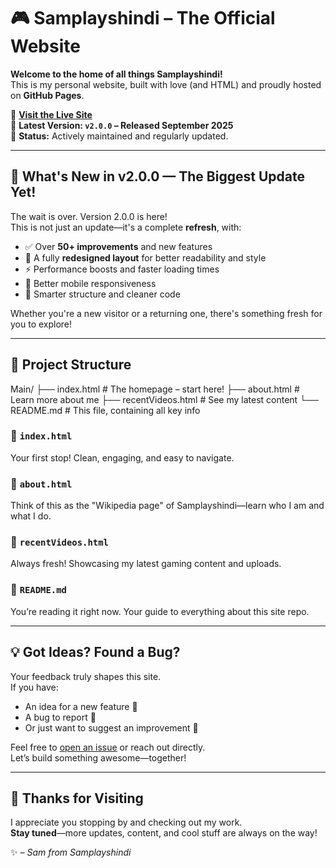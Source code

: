 # 🎮 Samplayshindi – The Official Website

**Welcome to the home of all things Samplayshindi!**  
This is my personal website, built with love (and HTML) and proudly hosted on **GitHub Pages**.

🔗 **[Visit the Live Site](https://your-site-link.github.io)**  
📅 **Latest Version: `v2.0.0` – Released September 2025**  
📌 **Status:** Actively maintained and regularly updated.

---

## 🚀 What's New in v2.0.0 — The Biggest Update Yet!

The wait is over. Version 2.0.0 is here!  
This is not just an update—it's a complete **refresh**, with:

- ✅ Over **50+ improvements** and new features
- 🎨 A fully **redesigned layout** for better readability and style
- ⚡ Performance boosts and faster loading times
- 📱 Better mobile responsiveness
- 🧠 Smarter structure and cleaner code

Whether you're a new visitor or a returning one, there's something fresh for you to explore!

---

## 📁 Project Structure

Main/
├── index.html # The homepage – start here!
├── about.html # Learn more about me
├── recentVideos.html # See my latest content
└── README.md # This file, containing all key info


### 🔹 `index.html`
Your first stop! Clean, engaging, and easy to navigate.

### 🔹 `about.html`
Think of this as the "Wikipedia page" of Samplayshindi—learn who I am and what I do.

### 🔹 `recentVideos.html`
Always fresh! Showcasing my latest gaming content and uploads.

### 🔹 `README.md`
You’re reading it right now. Your guide to everything about this site repo.

---

## 💡 Got Ideas? Found a Bug?

Your feedback truly shapes this site.  
If you have:

- An idea for a new feature 🔧  
- A bug to report 🐞  
- Or just want to suggest an improvement 💬  

Feel free to [open an issue](https://github.com/your-username/your-repo/issues) or reach out directly.  
Let’s build something awesome—together!

---

## 🙏 Thanks for Visiting

I appreciate you stopping by and checking out my work.  
**Stay tuned**—more updates, content, and cool stuff are always on the way!

✨ _– Sam from Samplayshindi_
